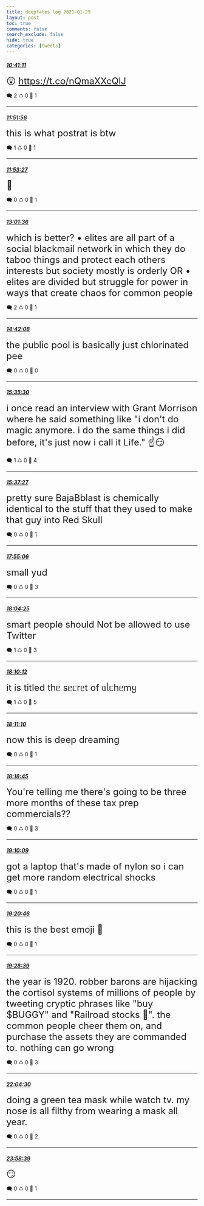 ```yaml
---
title: deepfates log 2021-01-29
layout: post
toc: true
comments: false
search_exclude: false
hide: true
categories: [tweets]
---
```



#### <a href = "https://twitter.com/deepfates/status/1355209387518750724">*10:41:11*</a>

<font size="5">😲   https://t.co/nQmaXXcQlJ</font>



🗨️ 2 ♺ 0 🤍  1   

---
    
#### <a href = "https://twitter.com/deepfates/status/1355227191512952833">*11:51:56*</a>

<font size="5">this is what postrat is btw</font>



🗨️ 1 ♺ 0 🤍  1   

---
    
#### <a href = "https://twitter.com/deepfates/status/1355227574360653824">*11:53:27*</a>

<font size="5">🚀</font>



🗨️ 0 ♺ 0 🤍  1   

---
    
#### <a href = "https://twitter.com/deepfates/status/1355244724836130823">*13:01:36*</a>

<font size="5">which is better?   • elites are all part of a social blackmail  network in which they do taboo things and protect each others interests but society mostly is orderly  OR  • elites are divided but struggle for power in ways that create chaos for common people</font>



🗨️ 2 ♺ 0 🤍  1   

---
    
#### <a href = "https://twitter.com/deepfates/status/1355270024210968578">*14:42:08*</a>

<font size="5">the public pool is basically just chlorinated pee</font>



🗨️ 0 ♺ 0 🤍  0   

---
    
#### <a href = "https://twitter.com/deepfates/status/1355283455093821440">*15:35:30*</a>

<font size="5">i once read an interview with Grant Morrison where he said something like "i don't do magic anymore. i do the same things i did before, it's just now i call it Life."  ☝️😏</font>



🗨️ 1 ♺ 0 🤍  4   

---
    
#### <a href = "https://twitter.com/deepfates/status/1355283947165515777">*15:37:27*</a>

<font size="5">pretty sure BajaBblast is chemically identical to the stuff that they used to make that guy into Red Skull</font>



🗨️ 0 ♺ 0 🤍  1   

---
    
#### <a href = "https://twitter.com/deepfates/status/1355318588408623107">*17:55:06*</a>

<font size="5">small yud</font>



🗨️ 0 ♺ 0 🤍  3   

---
    
#### <a href = "https://twitter.com/deepfates/status/1355320933225951233">*18:04:25*</a>

<font size="5">smart people should Not be allowed to use Twitter</font>



🗨️ 1 ♺ 0 🤍  3   

---
    
#### <a href = "https://twitter.com/deepfates/status/1355322389215670272">*18:10:12*</a>

<font size="5">it is titled thᥱ sᥱᥴrᥱt of ᥲᥣᥴhᥱmყ</font>



🗨️ 1 ♺ 0 🤍  5   

---
    
#### <a href = "https://twitter.com/deepfates/status/1355322632191655937">*18:11:10*</a>

<font size="5">now this is deep dreaming</font>



🗨️ 0 ♺ 0 🤍  1   

---
    
#### <a href = "https://twitter.com/deepfates/status/1355324540604174340">*18:18:45*</a>

<font size="5">You're telling me there's going to be three more months of these tax prep commercials??</font>



🗨️ 0 ♺ 0 🤍  3   

---
    
#### <a href = "https://twitter.com/deepfates/status/1355337474810073091">*19:10:09*</a>

<font size="5">got a laptop that's made of nylon so i can get more random electrical shocks</font>



🗨️ 0 ♺ 0 🤍  1   

---
    
#### <a href = "https://twitter.com/deepfates/status/1355340145596264453">*19:20:46*</a>

<font size="5">this is the best emoji  🦾</font>



🗨️ 0 ♺ 0 🤍  1   

---
    
#### <a href = "https://twitter.com/deepfates/status/1355342132110884864">*19:28:39*</a>

<font size="5">the year is 1920. robber barons are hijacking the cortisol systems of millions of people by tweeting cryptic phrases like "buy $BUGGY" and "Railroad stocks 🚄".  the common people cheer them on, and purchase the assets they are commanded to. nothing can go wrong</font>



🗨️ 0 ♺ 0 🤍  3   

---
    
#### <a href = "https://twitter.com/deepfates/status/1355381352451825667">*22:04:30*</a>

<font size="5">doing a green tea mask while watch tv. my nose is all filthy from wearing a mask all year.</font>



🗨️ 0 ♺ 0 🤍  2   

---
    
#### <a href = "https://twitter.com/deepfates/status/1355410079147646977">*23:58:39*</a>

<font size="5">😏</font>



🗨️ 0 ♺ 0 🤍  1   

---
    
            

